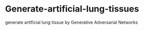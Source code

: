 # Generate-artificial-lung-tissues
generate artificial lung tissue by Generative Adversarial Networks
